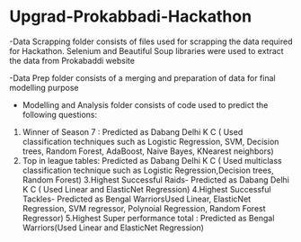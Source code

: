 # Upgrad-Prokabbadi-Hackathon

-Data Scrapping folder consists of files used for scrapping the data required for Hackathon. Selenium and Beautiful Soup libraries were used to extract the data from Prokabaddi website

-Data Prep folder consists of a merging and preparation of data for final modelling purpose

- Modelling and Analysis folder consists of code used to predict the following questions:
1. Winner of Season 7 : Predicted as Dabang Delhi K C ( Used classification techniques such as Logistic Regression, SVM, Decision trees, Random Forest, AdaBoost, Naive Bayes, KNearest neighbors)
2. Top in league tables: Predicted as Dabang Delhi K C ( Used multiclass classification technique such as Logistic Regression,Decision trees, Random Forest)
3.Highest Successful Raids- Predicted as Dabang Delhi K C ( Used Linear and ElasticNet Regression)
4.Highest Successful Tackles- Predicted as Bengal WarriorsUsed Linear, ElasticNet Regression, SVM regressor, Polynoial Regression, Random Forest Regressor)
5.Highest Super performance total : Predicted as Bengal Warriors(Used Linear and ElasticNet Regression)

